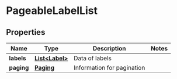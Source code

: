 
# PageableLabelList

## Properties
Name | Type | Description | Notes
------------ | ------------- | ------------- | -------------
**labels** | [**List&lt;Label&gt;**](Label.md) | Data of labels | 
**paging** | [**Paging**](Paging.md) | Information for pagination | 



